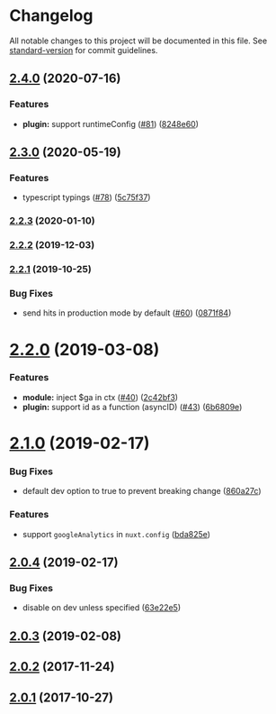 # Changelog

All notable changes to this project will be documented in this file. See [standard-version](https://github.com/conventional-changelog/standard-version) for commit guidelines.

## [2.4.0](https://github.com/nuxt-community/analytics-module/compare/v2.3.0...v2.4.0) (2020-07-16)


### Features

* **plugin:** support runtimeConfig ([#81](https://github.com/nuxt-community/analytics-module/issues/81)) ([8248e60](https://github.com/nuxt-community/analytics-module/commit/8248e602d881e2451c5b3e07f12acd99628c8260))

## [2.3.0](https://github.com/nuxt-community/analytics-module/compare/v2.2.3...v2.3.0) (2020-05-19)


### Features

* typescript typings ([#78](https://github.com/nuxt-community/analytics-module/issues/78)) ([5c75f37](https://github.com/nuxt-community/analytics-module/commit/5c75f37ae97d0fa4beb58d9a58befb224b38b2fc))

### [2.2.3](https://github.com/nuxt-community/analytics-module/compare/v2.2.2...v2.2.3) (2020-01-10)

### [2.2.2](https://github.com/nuxt-community/analytics-module/compare/v2.2.1...v2.2.2) (2019-12-03)

### [2.2.1](https://github.com/nuxt-community/analytics-module/compare/v2.2.0...v2.2.1) (2019-10-25)


### Bug Fixes

* send hits in production mode by default ([#60](https://github.com/nuxt-community/analytics-module/issues/60)) ([0871f84](https://github.com/nuxt-community/analytics-module/commit/0871f848051ce8f5646493552c405b0c4dd44e0a))

<a name="2.2.0"></a>
# [2.2.0](https://github.com/nuxt-community/analytics-module/compare/v2.1.0...v2.2.0) (2019-03-08)


### Features

* **module:** inject $ga in ctx ([#40](https://github.com/nuxt-community/analytics-module/issues/40)) ([2c42bf3](https://github.com/nuxt-community/analytics-module/commit/2c42bf3))
* **plugin:** support id as a function (asyncID) ([#43](https://github.com/nuxt-community/analytics-module/issues/43)) ([6b6809e](https://github.com/nuxt-community/analytics-module/commit/6b6809e))



<a name="2.1.0"></a>
# [2.1.0](https://github.com/nuxt-community/analytics-module/compare/v2.0.4...v2.1.0) (2019-02-17)


### Bug Fixes

* default dev option to true to prevent breaking change ([860a27c](https://github.com/nuxt-community/analytics-module/commit/860a27c))


### Features

* support `googleAnalytics` in `nuxt.config` ([bda825e](https://github.com/nuxt-community/analytics-module/commit/bda825e))



<a name="2.0.4"></a>
## [2.0.4](https://github.com/nuxt-community/analytics-module/compare/v2.0.3...v2.0.4) (2019-02-17)


### Bug Fixes

* disable on dev unless specified ([63e22e5](https://github.com/nuxt-community/analytics-module/commit/63e22e5))



<a name="2.0.3"></a>
## [2.0.3](https://github.com/nuxt-community/analytics-module/compare/v2.0.2...v2.0.3) (2019-02-08)



<a name="2.0.2"></a>
## [2.0.2](https://github.com/nuxt-community/analytics-module/compare/v2.0.1...v2.0.2) (2017-11-24)



<a name="2.0.1"></a>
## [2.0.1](https://github.com/nuxt-community/analytics-module/compare/2.0.0...2.0.1) (2017-10-27)
